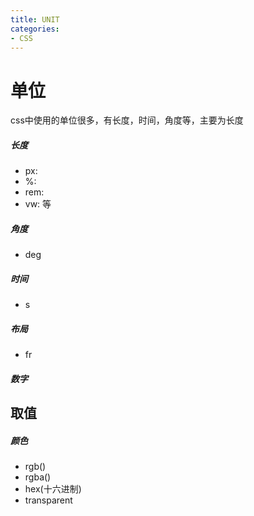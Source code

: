 ```yaml
---
title: UNIT
categories: 
- CSS
---
```


# 单位
css中使用的单位很多，有长度，时间，角度等，主要为长度

##### 长度
- px:
- %:
- rem:
- vw:
等

##### 角度
- deg
##### 时间
- s
##### 布局
- fr
##### 数字

## 取值
##### 颜色
- rgb()
- rgba()
- hex(十六进制)
- transparent



